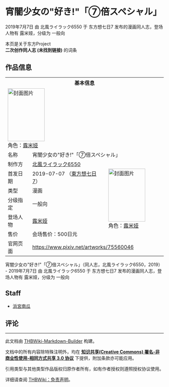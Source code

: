 # 宵闇少女の"好き!"「⑦倍スペシャル」

<!-- source html: G:\repos\THBWiki-Markdown-Builder\THBWikiMarkdown\Temp\main\f\fd\ns0%3A%E5%AE%B5%E9%97%87%E5%B0%91%E5%A5%B3%E3%81%AE%22%E5%A5%BD%E3%81%8D%21%22%E3%80%8C%E2%91%A6%E5%80%8D%E3%82%B9%E3%83%9A%E3%82%B7%E3%83%A3%E3%83%AB%E3%80%8D.html -->

2019年7月7日 由 北風ライラック6550 于 东方想七日7 发布的漫画同人志，登场人物有 露米娅，分级为 一般向

本页是关于东方Project  
 **二次创作同人志 (未找到链接)** 的词条
## 作品信息

<table><tbody><tr><th colspan="3">基本信息</th></tr><tr><td class="cover-artwork-mobile" colspan="2"><a href="./文件-宵闇少女の-好き!-「⑦倍スペシャル」封面.jpg.md" class="image" title="封面图片"><img alt="封面图片" src="https://upload.thwiki.cc/thumb/1/16/%E5%AE%B5%E9%97%87%E5%B0%91%E5%A5%B3%E3%81%AE%22%E5%A5%BD%E3%81%8D%21%22%E3%80%8C%E2%91%A6%E5%80%8D%E3%82%B9%E3%83%9A%E3%82%B7%E3%83%A3%E3%83%AB%E3%80%8D%E5%B0%81%E9%9D%A2.jpg/117px-%E5%AE%B5%E9%97%87%E5%B0%91%E5%A5%B3%E3%81%AE%22%E5%A5%BD%E3%81%8D%21%22%E3%80%8C%E2%91%A6%E5%80%8D%E3%82%B9%E3%83%9A%E3%82%B7%E3%83%A3%E3%83%AB%E3%80%8D%E5%B0%81%E9%9D%A2.jpg" decoding="async" loading="lazy" width="117" height="168" srcset="https://upload.thwiki.cc/thumb/1/16/%E5%AE%B5%E9%97%87%E5%B0%91%E5%A5%B3%E3%81%AE%22%E5%A5%BD%E3%81%8D%21%22%E3%80%8C%E2%91%A6%E5%80%8D%E3%82%B9%E3%83%9A%E3%82%B7%E3%83%A3%E3%83%AB%E3%80%8D%E5%B0%81%E9%9D%A2.jpg/175px-%E5%AE%B5%E9%97%87%E5%B0%91%E5%A5%B3%E3%81%AE%22%E5%A5%BD%E3%81%8D%21%22%E3%80%8C%E2%91%A6%E5%80%8D%E3%82%B9%E3%83%9A%E3%82%B7%E3%83%A3%E3%83%AB%E3%80%8D%E5%B0%81%E9%9D%A2.jpg 1.5x, https://upload.thwiki.cc/thumb/1/16/%E5%AE%B5%E9%97%87%E5%B0%91%E5%A5%B3%E3%81%AE%22%E5%A5%BD%E3%81%8D%21%22%E3%80%8C%E2%91%A6%E5%80%8D%E3%82%B9%E3%83%9A%E3%82%B7%E3%83%A3%E3%83%AB%E3%80%8D%E5%B0%81%E9%9D%A2.jpg/234px-%E5%AE%B5%E9%97%87%E5%B0%91%E5%A5%B3%E3%81%AE%22%E5%A5%BD%E3%81%8D%21%22%E3%80%8C%E2%91%A6%E5%80%8D%E3%82%B9%E3%83%9A%E3%82%B7%E3%83%A3%E3%83%AB%E3%80%8D%E5%B0%81%E9%9D%A2.jpg 2x" data-file-width="713" data-file-height="1024"></a><div class="cover-char">角色：<a href="./露米娅.md" title="露米娅">露米娅</a></div></td>
</tr><tr><td class="label">名称</td><td colspan="2"> 宵闇少女の&#34;好き!&#34;「⑦倍スペシャル」 </td></tr><tr><td class="label">制作方</td><td><a href="./北風ライラック6550.md" title="北風ライラック6550">北風ライラック6550</a></td><td class="cover-artwork" rowspan="6" style="min-width:168px;"><a href="./文件-宵闇少女の-好き!-「⑦倍スペシャル」封面.jpg.md" class="image" title="封面图片"><img alt="封面图片" src="https://upload.thwiki.cc/thumb/1/16/%E5%AE%B5%E9%97%87%E5%B0%91%E5%A5%B3%E3%81%AE%22%E5%A5%BD%E3%81%8D%21%22%E3%80%8C%E2%91%A6%E5%80%8D%E3%82%B9%E3%83%9A%E3%82%B7%E3%83%A3%E3%83%AB%E3%80%8D%E5%B0%81%E9%9D%A2.jpg/117px-%E5%AE%B5%E9%97%87%E5%B0%91%E5%A5%B3%E3%81%AE%22%E5%A5%BD%E3%81%8D%21%22%E3%80%8C%E2%91%A6%E5%80%8D%E3%82%B9%E3%83%9A%E3%82%B7%E3%83%A3%E3%83%AB%E3%80%8D%E5%B0%81%E9%9D%A2.jpg" decoding="async" loading="lazy" width="117" height="168" srcset="https://upload.thwiki.cc/thumb/1/16/%E5%AE%B5%E9%97%87%E5%B0%91%E5%A5%B3%E3%81%AE%22%E5%A5%BD%E3%81%8D%21%22%E3%80%8C%E2%91%A6%E5%80%8D%E3%82%B9%E3%83%9A%E3%82%B7%E3%83%A3%E3%83%AB%E3%80%8D%E5%B0%81%E9%9D%A2.jpg/175px-%E5%AE%B5%E9%97%87%E5%B0%91%E5%A5%B3%E3%81%AE%22%E5%A5%BD%E3%81%8D%21%22%E3%80%8C%E2%91%A6%E5%80%8D%E3%82%B9%E3%83%9A%E3%82%B7%E3%83%A3%E3%83%AB%E3%80%8D%E5%B0%81%E9%9D%A2.jpg 1.5x, https://upload.thwiki.cc/thumb/1/16/%E5%AE%B5%E9%97%87%E5%B0%91%E5%A5%B3%E3%81%AE%22%E5%A5%BD%E3%81%8D%21%22%E3%80%8C%E2%91%A6%E5%80%8D%E3%82%B9%E3%83%9A%E3%82%B7%E3%83%A3%E3%83%AB%E3%80%8D%E5%B0%81%E9%9D%A2.jpg/234px-%E5%AE%B5%E9%97%87%E5%B0%91%E5%A5%B3%E3%81%AE%22%E5%A5%BD%E3%81%8D%21%22%E3%80%8C%E2%91%A6%E5%80%8D%E3%82%B9%E3%83%9A%E3%82%B7%E3%83%A3%E3%83%AB%E3%80%8D%E5%B0%81%E9%9D%A2.jpg 2x" data-file-width="713" data-file-height="1024"></a><div class="cover-char">角色：<a href="./露米娅.md" title="露米娅">露米娅</a></div></td>
</tr><tr><td class="label">首发日期</td><td>2019-07-07&#160;（<a href="/展会作品列表?e=%E4%B8%9C%E6%96%B9%E6%83%B3%E4%B8%83%E6%97%A5%237">東方想七日7</a>）</td></tr><tr><td class="label">类型</td><td>漫画</td></tr><tr><td class="label">分级指定</td><td>一般向</td></tr><tr><td class="label">登场人物</td><td><a href="./露米娅.md" title="露米娅">露米娅</a></td></tr><tr><td class="label">售价</td><td>会场售价：500日元</td></tr>
<tr><td class="label">官网页面</td><td colspan="2"><a rel="nofollow" class="external free" href="https://www.pixiv.net/artworks/75560046">https://www.pixiv.net/artworks/75560046</a></td></tr></tbody></table>

宵闇少女の"好き!"「⑦倍スペシャル」（同人志，北風ライラック6550，2019） - 2019年7月7日 由 北風ライラック6550 于 东方想七日7 发布的漫画同人志，登场人物有 露米娅，分级为 一般向
## Staff
- [浜宮南瓜](./浜宮南瓜.md)

## 评论




---

此文档由 [THBWiki-Markdown-Builder](https://github.com/Delsin-Yu/THBWiki-Markdown-Builder) 构建。

文档中的所有内容除特殊注明外，均在 [**知识共享(Creative Commons) 署名-非商业性使用-相同方式共享 3.0 协议**](https://creativecommons.org/licenses/by-sa/3.0/deed.zh-hans) 下提供，附加条款亦可能应用。

引用类型与其他类型作品版权归原作者所有，如有作者授权则遵照授权协议使用。

详细请查阅 [THBWiki：免责声明](https://thbwiki.cc/THBWiki:%E5%85%8D%E8%B4%A3%E5%A3%B0%E6%98%8E)。

